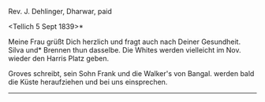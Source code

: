 Rev. J. Dehlinger, Dharwar, paid

 <Tellich 5 Sept 1839>*

Meine Frau grüßt Dich herzlich und fragt auch nach Deiner Gesundheit. Silva und* Brennen thun dasselbe. Die Whites werden vielleicht im Nov. wieder den Harris Platz geben.

Groves schreibt, sein Sohn Frank und die Walker's von Bangal. werden bald die Küste heraufziehen und bei uns einsprechen.
_______________

